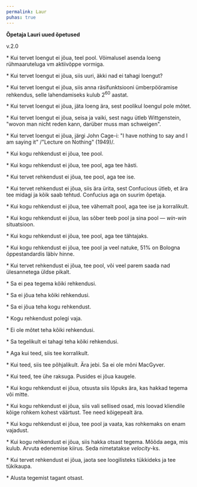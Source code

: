 ```yaml
---
permalink: Laur
puhas: true
---
```


__Õpetaja Lauri uued õpetused__

v.2.0

\* Kui tervet loengut ei jõua, teel pool. Võimalusel asenda loeng rühmaaruteluga vm aktiivõppe vormiga.

\* Kui tervet loengut ei jõua, siis uuri, äkki nad ei tahagi loengut?

\* Kui tervet loengut ei jõua, siis anna   räsifunktsiooni ümberpööramise rehkendus, selle lahendamiseks kulub 2<sup>60</sup> aastat.

\* Kui tervet loengut ei jõua, jäta loeng ära, sest poolikul loengul pole mõtet.

\* Kui tervet loengut ei jõua, seisa ja vaiki, sest nagu ütleb Wittgenstein, "wovon man nicht reden kann, darüber muss man schweigen".

\* Kui tervet loengut ei jõua, järgi John Cage-i: "I have nothing to say and I am saying it" /"Lecture on Nothing" (1949)/.

\* Kui kogu rehkendust ei jõua, tee pool.

\* Kui kogu rehkendust ei jõua, tee pool, aga tee hästi.

\* Kui tervet rehkendust ei jõua, tee pool, aga tee ise.

\* Kui tervet rehkendust ei jõua, siis ära ürita, sest Confucious ütleb, et ära tee midagi ja kõik saab tehtud. Confucius aga on suurim õpetaja.

\* Kui kogu rehkendust ei jõua, tee vähemalt pool, aga tee ise ja korralikult.

\* Kui kogu rehkendust ei jõua, las sõber teeb pool ja sina pool &mdash; _win-win_ situatsioon. 

\* Kui kogu rehkendust ei jõua, tee pool, aga tee tähtajaks.

\* Kui kogu rehkendust ei jõua, tee pool ja veel natuke, 51% on Bologna õppestandardis läbiv hinne.

\* Kui tervet rehkendust ei jõua, tee pool, või veel parem saada nad ülesannetega üldse pikalt.

\* Sa ei pea tegema kõiki rehkendusi.

\* Sa ei jõua teha kõiki rehkendusi.

\* Sa ei jõua teha kogu rehkendust.

\* Kogu rehkendust polegi vaja.

\* Ei ole mõtet teha kõiki rehkendusi.

\* Sa tegelikult ei tahagi teha kõiki rehkendusi.

\* Aga kui teed, siis tee korralikult.

\* Kui teed, siis tee põhjalikult. Ära jebi. Sa ei ole mõni MacGyver.

\* Kui teed, tee ühe raksuga. Pusides ei jõua kaugele.

\* Kui kogu rehkendust ei jõua, otsusta siis lõpuks ära, kas hakkad tegema või mitte.

\* Kui kogu rehkendust ei jõua, siis vali sellised osad, mis loovad kliendile kõige rohkem kohest väärtust. Tee need kõigepealt ära.

\* Kui kogu rehkendust ei jõua, tee pool ja vaata, kas rohkemaks on enam vajadust.

\* Kui kogu rehkendust ei jõua, siis hakka otsast tegema. Mõõda aega, mis kulub. Arvuta edenemise kiirus. Seda nimetatakse _velocity_-ks.

\* Kui tervet rehkendust ei jõua, jaota see loogilisteks tükkideks ja tee tükikaupa.

\* Alusta tegemist tagant otsast.




